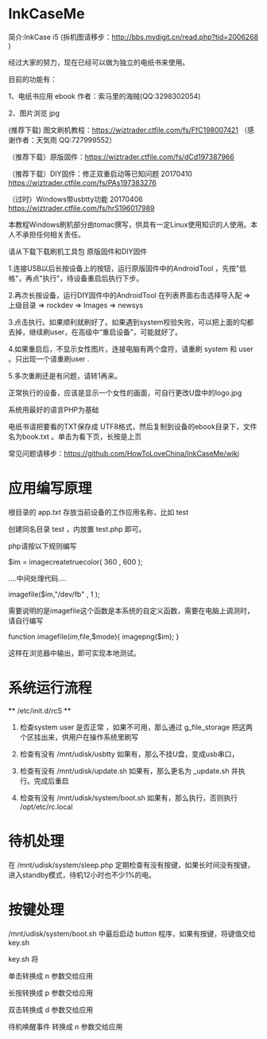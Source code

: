 # InkCaseMe

简介:InkCase i5  (拆机图请移步：http://bbs.mydigit.cn/read.php?tid=2006268 )

经过大家的努力，现在已经可以做为独立的电纸书来使用。

目前的功能有：

1、电纸书应用 ebook  作者：索马里的海贼(QQ:3298302054)

2、图片浏览   jpg 


 (推荐下载) 图文刷机教程：https://wiztrader.ctfile.com/fs/FfC198007421 （感谢作者：天気雨 QQ:727999552）
 
（推荐下载）原版固件：https://wiztrader.ctfile.com/fs/dCd197387966

（推荐下载）DIY固件：修正双重启动等已知问题 20170410 https://wiztrader.ctfile.com/fs/PAs197383276

（过时）Windows带usbtty功能  20170406 https://wiztrader.ctfile.com/fs/hrS196017989



本教程Windows刷机部分由tomac撰写，供具有一定Linux使用知识的人使用。本人不承担任何相关责任。

请从下载下载刷机工具包 原版固件和DIY固件 

1.连接USB以后长按设备上的按钮，运行原版固件中的AndroidTool ，先按"低格"，再点"执行"，待设备重启后执行下步。

2.再次长按设备，运行DIY固件中的AndroidTool 在列表界面右击选择导入配  => 上级目录 => rockdev => Images => newsys 

3.点击执行。如果顺利就刷好了。如果遇到system校验失败，可以把上面的勾都去掉，继续刷user，在高级中“重启设备”，可能就好了。

4.如果重启后，不显示女性图片，连接电脑有两个盘符，请重刷 system 和 user 。只出现一个请重刷user .

5.多次重刷还是有问题，请转1再来。


正常执行的设备，应该是显示一个女性的画面，可自行更改U盘中的logo.jpg 

系统用最好的语言PHP为基础

电纸书请把要看的TXT保存成  UTF8格式，然后复制到设备的ebook目录下，文件名为book.txt 。单击为看下页，长按是上页



常见问题请移步：https://github.com/HowToLoveChina/InkCaseMe/wiki


# 应用编写原理 

根目录的 app.txt 存放当前设备的工作应用名称，比如 test 

创建同名目录 test  ，内放置  test.php 即可。

php请按以下规则编写

$im = imagecreatetruecolor( 360 , 600 );

....中间处理代码....

imagefile($im,"/dev/fb" , 1 );

需要说明的是imagefile这个函数是本系统的自定义函数，需要在电脑上调测时，请自行编写

function imagefile($im,$file,$mode){
   imagepng($im); 
}

这样在浏览器中输出，即可实现本地测试。



# 系统运行流程 

** /etc/init.d/rcS **
1.   检查system user 是否正常 ，如果不可用，那么通过 g_file_storage 把这两个区挂出来，供用户在操作系统里刷写

2.   检查有没有 /mnt/udisk/usbtty 如果有，那么不挂U盘，变成usb串口，

3.   检查有没有 /mnt/udisk/update.sh 如果有，那么更名为  _update.sh 并执行。完成后重启

4.   检查有没有 /mnt/udisk/system/boot.sh 如果有，那么执行，否则执行  /opt/etc/rc.local


# 待机处理 

在 /mnt/udisk/system/sleep.php 定期检查有没有按键，如果长时间没有按键，进入standby模式，待机12小时也不少1%的电。


# 按键处理 

/mnt/udisk/system/boot.sh 中最后启动  button 程序，如果有按键，将键值交给 key.sh 

key.sh 将 

单击转换成 n 参数交给应用

长按转换成 p 参数交给应用

双击转换成 d 参数交给应用

待机唤醒事件 转换成 n 参数交给应用 


